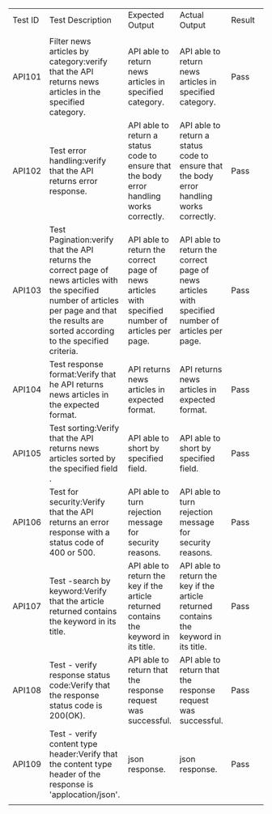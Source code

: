 | | | | | | |
|:----|:----|:----|:----|:----|:----|
|Test ID|Test Description|Expected Output|Actual Output|Result| |
| | | | | | |
|API101|Filter news articles by category:verify that the API returns news articles in the specified category.|API able to return news articles in specified category.|API able to return news articles in specified category.|Pass| |
|API102|Test error handling:verify that the API returns error response. |API able to return a status code to ensure that the body error handling works correctly. |API able to return a status code to ensure that the body error handling works correctly. |Pass| |
|API103|Test Pagination:verify that the API returns the correct page of news articles with the specified number of articles per page and that the results are sorted according to the specified criteria.|API able to return the correct page of news articles with specified number of articles per page. |API able to return the correct page of news articles with specified number of articles per page. |Pass| |
|API104|Test response format:Verify that he API returns news articles in the expected format.|API returns news articles in expected format.  |API returns news articles in expected format.|Pass| |
|API105|Test sorting:Verify that the API returns news articles sorted by the specified field .|API able to short by specified field.|API able to short by specified field.|Pass| |
|API106|Test for security:Verify that the API returns an error response with a status code of 400 or 500.|API able to turn rejection message for security reasons. |API able to turn rejection message for security reasons. |Pass| |
|API107|Test -search by keyword:Verify that the article returned contains the keyword in its title. |API able to return the key if the article returned contains the keyword in its title. |API able to return the key if the article returned contains the keyword in its title. |Pass| |
|API108|Test - verify response status code:Verify that the response status code is 200(OK).  |API able to return that the response request was successful. |API able to return that the response request was successful. |Pass| |
|API109|Test - verify content type header:Verify that the content type header of the response is 'applocation/json'.|json response. |json response.  |Pass| |
| | | | | | |